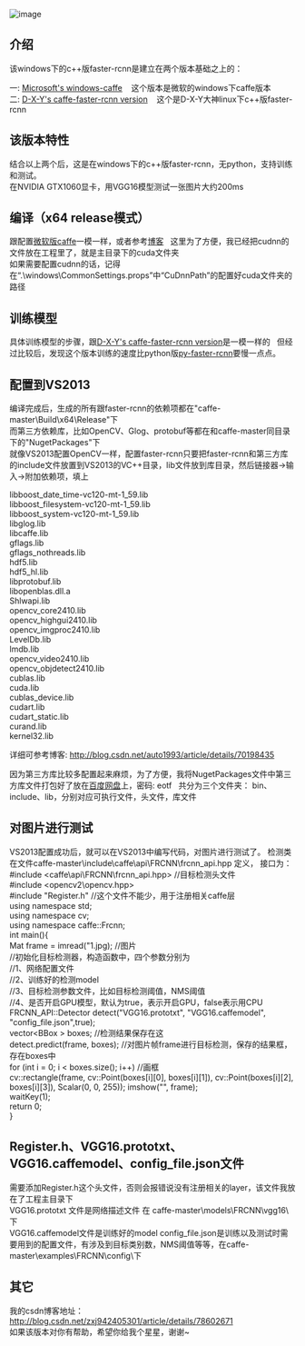 ![image](https://github.com/huaze555/windows-caffe-faster-rcnn/raw/master/1.jpg)
## 介绍
该windows下的c++版faster-rcnn是建立在两个版本基础之上的：

一: [Microsoft's windows-caffe](https://github.com/Microsoft/caffe) 
    这个版本是微软的windows下caffe版本    
二: [D-X-Y's caffe-faster-rcnn version](https://github.com/D-X-Y/caffe-faster-rcnn/tree/dev) 
    这个是D-X-Y大神linux下c++版faster-rcnn
    
## 该版本特性
结合以上两个后，这是在windows下的c++版faster-rcnn，无python，支持训练和测试。   
在NVIDIA GTX1060显卡，用VGG16模型测试一张图片大约200ms

## 编译（x64 release模式）
跟配置[微软版caffe](https://github.com/Microsoft/caffe)一模一样，或者参考[博客](http://www.cnblogs.com/love6tao/p/5706830.html)  
这里为了方便，我已经把cudnn的文件放在工程里了，就是主目录下的cuda文件夹  
如果需要配置cudnn的话，记得在“.\windows\CommonSettings.props”中“CuDnnPath”的配置好cuda文件夹的路径

## 训练模型
具体训练模型的步骤，跟[D-X-Y's caffe-faster-rcnn version](https://github.com/D-X-Y/caffe-faster-rcnn/tree/dev)是一模一样的  
但经过比较后，发现这个版本训练的速度比python版[py-faster-rcnn](https://github.com/rbgirshick/py-faster-rcnn)要慢一点点。

## 配置到VS2013
编译完成后，生成的所有跟faster-rcnn的依赖项都在"caffe-master\Build\x64\Release\"下  
而第三方依赖库，比如OpenCV、Glog、protobuf等都在和caffe-master同目录下的"NugetPackages\"下  
就像VS2013配置OpenCV一样，配置faster-rcnn只要把faster-rcnn和第三方库的include文件放置到VS2013的VC++目录，lib文件放到库目录，然后链接器->输入->附加依赖项，填上

libboost_date_time-vc120-mt-1_59.lib  
libboost_filesystem-vc120-mt-1_59.lib  
libboost_system-vc120-mt-1_59.lib  
libglog.lib  
libcaffe.lib  
gflags.lib  
gflags_nothreads.lib  
hdf5.lib  
hdf5_hl.lib  
libprotobuf.lib  
libopenblas.dll.a  
Shlwapi.lib  
opencv_core2410.lib  
opencv_highgui2410.lib  
opencv_imgproc2410.lib  
LevelDb.lib  
lmdb.lib  
opencv_video2410.lib  
opencv_objdetect2410.lib  
cublas.lib  
cuda.lib  
cublas_device.lib  
cudart.lib  
cudart_static.lib  
curand.lib  
kernel32.lib  

详细可参考博客: http://blog.csdn.net/auto1993/article/details/70198435  

因为第三方库比较多配置起来麻烦，为了方便，我将NugetPackages文件中第三方库文件打包好了放在[百度网盘](https://pan.baidu.com/s/1gfjc3n1)上，密码: eotf   
共分为三个文件夹： bin、include、lib，分别对应可执行文件，头文件，库文件

## 对图片进行测试
VS2013配置成功后，就可以在VS2013中编写代码，对图片进行测试了。 检测类在文件caffe-master\include\caffe\api\FRCNN\frcnn_api.hpp 定义，
接口为：  
#include <caffe\api\FRCNN\frcnn_api.hpp>  //目标检测头文件  
#include <opencv2\opencv.hpp>   
#include "Register.h"           //这个文件不能少，用于注册相关caffe层  
using namespace std;  
using namespace cv;  
using namespace caffe::Frcnn;  
int main(){  
		 	Mat frame = imread("1.jpg);  //图片  
				//初始化目标检测器，构造函数中，四个参数分别为  
				//1、网络配置文件  
				//2、训练好的检测model  
				//3、目标检测参数文件，比如目标检测阈值，NMS阈值  
				//4、是否开启GPU模型，默认为true，表示开启GPU，false表示用CPU  
      	FRCNN_API::Detector detect("VGG16.prototxt", "VGG16.caffemodel", "config_file.json",true); 		 
	vector<BBox<float> > boxes;  //检测结果保存在这  
	detect.predict(frame, boxes);    //对图片帧frame进行目标检测，保存的结果框，存在boxes中  
	for (int i = 0; i < boxes.size(); i++)   //画框  
	     cv::rectangle(frame, cv::Point(boxes[i][0], boxes[i][1]), cv::Point(boxes[i][2], boxes[i][3]), Scalar(0, 0, 255)); 
	imshow("", frame);  
        waitKey(1);  
	return 0;  
}

## Register.h、VGG16.prototxt、VGG16.caffemodel、config_file.json文件
需要添加Register.h这个头文件，否则会报错说没有注册相关的layer，该文件我放在了工程主目录下  
VGG16.prototxt 文件是网络描述文件  在 caffe-master\models\FRCNN\vgg16\ 下  
VGG16.caffemodel文件是训练好的model
config_file.json是训练以及测试时需要用到的配置文件，有涉及到目标类别数，NMS阈值等等，在caffe-master\examples\FRCNN\config\下  


## 其它
我的csdn博客地址：http://blog.csdn.net/zxj942405301/article/details/78602671  
如果该版本对你有帮助，希望你给我个星星，谢谢~

